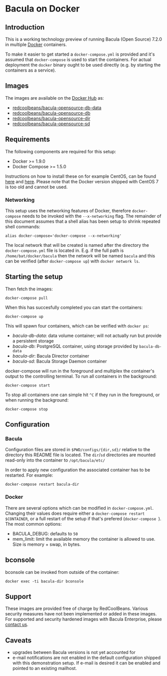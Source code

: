 # Bacula on Docker

## Introduction

This is a working technology preview of running Bacula (Open Source) 7.2.0 in
multiple [Docker](https://www.docker.com/) containers.

To make it easier to get started a `docker-compose.yml` is provided and it's
assumed that `docker-compose` is used to start the containers. For actual
deployment the `docker` binary ought to be used directly (e.g. by starting
the containers as a service).

## Images

The images are available on the [Docker Hub](https://hub.docker.com/) as:
- [redcoolbeans/bacula-opensource-db-data](https://hub.docker.com/r/redcoolbeans/bacula-opensource-db-data/)
- [redcoolbeans/bacula-opensource-db](https://hub.docker.com/r/redcoolbeans/bacula-opensource-db/)
- [redcoolbeans/bacula-opensource-dir](https://hub.docker.com/r/redcoolbeans/bacula-opensource-dir/)
- [redcoolbeans/bacula-opensource-sd](https://hub.docker.com/r/redcoolbeans/bacula-opensource-sd/)

## Requirements

The following components are required for this setup:

- Docker >= 1.9.0
- Docker Compose >= 1.5.0

Instructions on how to install these on for example CentOS, can be found
[here](http://docs.docker.com/engine/installation/centos/) and [here](https://docs.docker.com/compose/install/).
Please note that the Docker version shipped with CentOS 7 is too old and cannot be used.

### Networking

This setup uses the networking features of Docker, therefore `docker-compose`
needs to be invoked with the `--x-networking` flag. The remainder of this document
assumes that a shell alias has been setup to shrink repeated shell commands:

    alias docker-compose='docker-compose --x-networking'

The local network that will be created is named after the directory the `docker-compose.yml`
file is located in. E.g. if the full path is `/home/bat/docker/bacula` then the network will
be named `bacula` and this can be verified (after `docker-compose up`) with `docker network ls`.

## Starting the setup

Then fetch the images:

	docker-compose pull

When this has succesfully completed you can start the containers:

	docker-compose up

This will spawn four containers, which can be verified with `docker ps`:

- *bacula-db-data*: data volume container; will not actually run but provide a persistent storage
- *bacula-db*: PostgreSQL container, using storage provided by `bacula-db-data`
- *bacula-dir*: Bacula Director container
- *bacula-sd*: Bacula Storage Daemon container

docker-compose will run in the foreground and multiplex the container's output to the
controlling terminal. To run all containers in the background:

    docker-compose start

To stop all containers one can simple hit `^C` if they run in the foreground, or when running the background:

    docker-compose stop

## Configuration

### Bacula

Configuration files are stored in `$PWD/configs/{dir,sd}/` relative to the
directory this README file is located.
The `dir`/`sd` directories are mounted read-only into the container to
`/opt/bacula/etc/`

In order to apply new configuration the associated container has to be
restarted. For example:

	docker-compose restart bacula-dir

### Docker

There are several options which can be modified in `docker-compose.yml`.
Changing their values does require either a `docker-compose restart $CONTAINER`,
or a full restart of the setup if that's prefered (`docker-compose `).
The most common options:

- BACULA_DEBUG: defaults to `50`
- mem\_limit: limit the available memory the container is allowed to use. Size is memory + swap, in bytes.

## bconsole

bconsole can be invoked from outside of the container:

    docker exec -ti bacula-dir bconsole
## Support

These images are provided free of charge by RedCoolBeans. Various security measures
have not been implemented or added in these images.
For supported and security hardened images with Bacula Enterprise, please
[contact us](http://www.redcoolbeans.com/contact/).

## Caveats

- upgrades between Bacula versions is not yet accounted for
- e-mail notifications are not enabled in the default configuration shipped with
  this demonstration setup. If e-mail is desired it can be enabled and pointed to
  an existing mailhost.
